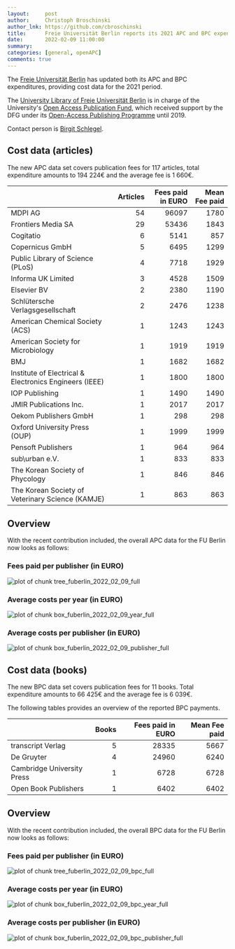 ```yaml
---
layout:     post
author:     Christoph Broschinski
author_lnk: https://github.com/cbroschinski
title:      Freie Universität Berlin reports its 2021 APC and BPC expenditures
date:       2022-02-09 11:00:00
summary:    
categories: [general, openAPC]
comments: true
---
```




The [Freie Universität Berlin](http://www.fu-berlin.de/en) has updated both its APC and BPC expenditures, providing cost data for the 2021 period.

The [University Library of Freie Universität Berlin](http://www.ub.fu-berlin.de/en/) is in charge of the University's [Open Access Publication Fund](http://www.fu-berlin.de/en/sites/open_access/finanzierung/publikationsfonds/index.html), which received support by the DFG under its [Open-Access Publishing Programme](https://www.dfg.de/en/research_funding/programmes/infrastructure/lis/open_access/infrastructure_funding/index.html#4) until 2019.

Contact person is [Birgit Schlegel](mailto:birgit.schlegel@fu-berlin.de).

## Cost data (articles)



The new APC data set covers publication fees for 117 articles, total expenditure amounts to 194 224€ and the average fee is 1 660€.


|                                                       | Articles| Fees paid in EURO| Mean Fee paid|
|:------------------------------------------------------|--------:|-----------------:|-------------:|
|MDPI AG                                                |       54|             96097|          1780|
|Frontiers Media SA                                     |       29|             53436|          1843|
|Cogitatio                                              |        6|              5141|           857|
|Copernicus GmbH                                        |        5|              6495|          1299|
|Public Library of Science (PLoS)                       |        4|              7718|          1929|
|Informa UK Limited                                     |        3|              4528|          1509|
|Elsevier BV                                            |        2|              2380|          1190|
|Schlütersche Verlagsgesellschaft                       |        2|              2476|          1238|
|American Chemical Society (ACS)                        |        1|              1243|          1243|
|American Society for Microbiology                      |        1|              1919|          1919|
|BMJ                                                    |        1|              1682|          1682|
|Institute of Electrical & Electronics Engineers (IEEE) |        1|              1800|          1800|
|IOP Publishing                                         |        1|              1490|          1490|
|JMIR Publications Inc.                                 |        1|              2017|          2017|
|Oekom Publishers GmbH                                  |        1|               298|           298|
|Oxford University Press (OUP)                          |        1|              1999|          1999|
|Pensoft Publishers                                     |        1|               964|           964|
|sub\urban e.V.                                         |        1|               833|           833|
|The Korean Society of Phycology                        |        1|               846|           846|
|The Korean Society of Veterinary Science (KAMJE)       |        1|               863|           863|

## Overview

With the recent contribution included, the overall APC data for the FU Berlin now looks as follows:

### Fees paid per publisher (in EURO)

![plot of chunk tree_fuberlin_2022_02_09_full](/figure/tree_fuberlin_2022_02_09_full-1.png)

###  Average costs per year (in EURO)

![plot of chunk box_fuberlin_2022_02_09_year_full](/figure/box_fuberlin_2022_02_09_year_full-1.png)

###  Average costs per publisher (in EURO)

![plot of chunk box_fuberlin_2022_02_09_publisher_full](/figure/box_fuberlin_2022_02_09_publisher_full-1.png)

## Cost data (books)



The new BPC data set covers publication fees for 11 books. Total expenditure amounts to 66 425€ and the average fee is 6 039€.

The following tables provides an overview of the reported BPC payments.


|                           | Books| Fees paid in EURO| Mean Fee paid|
|:--------------------------|-----:|-----------------:|-------------:|
|transcript Verlag          |     5|             28335|          5667|
|De Gruyter                 |     4|             24960|          6240|
|Cambridge University Press |     1|              6728|          6728|
|Open Book Publishers       |     1|              6402|          6402|

## Overview

With the recent contribution included, the overall BPC data for the FU Berlin now looks as follows:

### Fees paid per publisher (in EURO)

![plot of chunk tree_fuberlin_2022_02_09_bpc_full](/figure/tree_fuberlin_2022_02_09_bpc_full-1.png)

###  Average costs per year (in EURO)

![plot of chunk box_fuberlin_2022_02_09_bpc_year_full](/figure/box_fuberlin_2022_02_09_bpc_year_full-1.png)

###  Average costs per publisher (in EURO)

![plot of chunk box_fuberlin_2022_02_09_bpc_publisher_full](/figure/box_fuberlin_2022_02_09_bpc_publisher_full-1.png)
